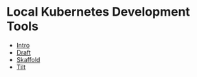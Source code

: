 # Local Kubernetes Development Tools 

* [Intro](intro.md)
* [Draft](draft.md)
* [Skaffold](skaffold.md)
* [Tilt](tilt.md) 
